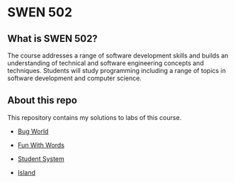# SWEN 502

## What is SWEN 502?

The course addresses a range of software development skills and builds an understanding of technical and software engineering concepts and techniques. Students will study programming including a range of topics in software development and computer science.

## About this repo

This repository contains my solutions to labs of this course.

- [Bug World](https://github.com/erinchocolate/swen502/tree/master/Bug%20World)

- [Fun With Words](https://github.com/erinchocolate/swen502/tree/master/Fun%20With%20Words)

- [Student System](https://github.com/erinchocolate/swen502/tree/master/Student%20System)

- [Island](https://github.com/erinchocolate/swen502/tree/master/Island)

  

